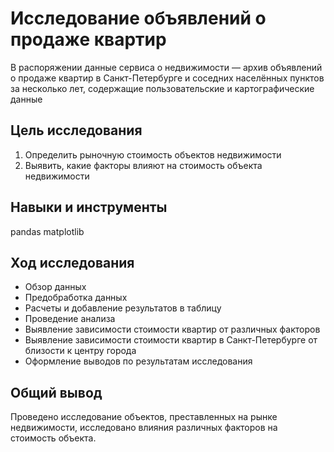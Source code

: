 # Исследование объявлений о продаже квартир

В распоряжении данные сервиса о недвижимости — архив объявлений о продаже квартир в Санкт-Петербурге и соседних населённых пунктов за несколько лет, содержащие пользовательские и картографические данные

## Цель исследования

1. Определить рыночную стоимость объектов недвижимости
2. Выявить, какие факторы влияют на стоимость объекта недвижимости

## Навыки и инструменты
pandas
matplotlib

## Ход исследования

* Обзор данных
* Предобработка данных
* Расчеты и добавление результатов в таблицу
* Проведение анализа
* Выявление зависимости стоимости квартир от различных факторов
* Выявление зависимости стоимости квартир в Санкт-Петербурге от близости к центру города
* Оформление выводов по результатам исследования

## Общий вывод

Проведено исследование объектов, преставленных на рынке недвижимости, исследовано влияния различных факторов на стоимость объекта.
